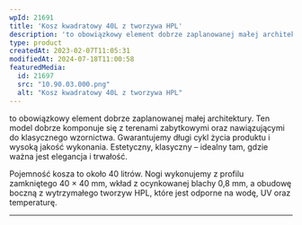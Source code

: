 ```yaml
---
wpId: 21691
title: 'Kosz kwadratowy 40L z tworzywa HPL'
description: 'to obowiązkowy element dobrze zaplanowanej małej architektury. Ten model dobrze komponuje się z terenami zabytkowymi oraz nawiązującymi do klasycznego wzornictwa. Gwarantujemy długi cykl życia produktu i wysoką jakość wykonania. Estetyczny, klasyczny – idealny tam, gdzie ważna jest elegancja i trwałość. Pojemność kosza to około 40 litrów. Nogi wykonujemy z profilu zamkniętego 40 × 40 mm, ...'
type: product
createdAt: 2023-02-07T11:05:31
modifiedAt: 2024-07-18T11:00:58
featuredMedia:
  id: 21697
  src: "10.90.03.000.png"
  alt: "Kosz kwadratowy 40L z tworzywa HPL"
---
```



to obowiązkowy element dobrze zaplanowanej małej architektury. Ten model dobrze komponuje się z terenami zabytkowymi oraz nawiązującymi do klasycznego wzornictwa. Gwarantujemy długi cykl życia produktu i wysoką jakość wykonania. Estetyczny, klasyczny – idealny tam, gdzie ważna jest elegancja i trwałość.

Pojemność kosza to około 40 litrów. Nogi wykonujemy z profilu zamkniętego 40 × 40 mm, wkład z ocynkowanej blachy 0,8 mm, a obudowę boczną z wytrzymałego tworzyw HPL, które jest odporne na wodę, UV oraz temperaturę.

* * *